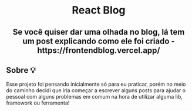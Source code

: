<h1 align="center">React Blog</h1>

<h2 align="center">Se você quiser dar uma olhada no blog, lá tem um post explicando como ele foi criado - https://frontendblog.vercel.app/</h2>

<h2>Sobre 💡</h2>
<p>Esse projeto foi pensando inicialmente só para eu praticar, porém no meio do caminho decidi que iria começar a escrever alguns posts para ajudar o pessoal com alguns problemas em comum na hora de utilizar alguma lib, framework ou ferramenta!</p>

